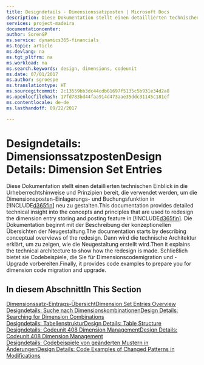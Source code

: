 ```yaml
---
title: Designdetails - Dimensionssatzposten | Microsoft Docs
description: Diese Dokumentation stellt einen detaillierten technischen Einblick in die Urheberrechtshinweise und Prinzipien bereit, die verwendet werden, um die Dimensionsposten-Einlagerungs- und Buchungsfunktion in  neu zu gestalten.
services: project-madeira
documentationcenter: 
author: SorenGP
ms.service: dynamics365-financials
ms.topic: article
ms.devlang: na
ms.tgt_pltfrm: na
ms.workload: na
ms.search.keywords: design, dimensions, codeunit
ms.date: 07/01/2017
ms.author: sgroespe
ms.translationtype: HT
ms.sourcegitcommit: 2c13559bb3dc44cdb61697f5135c5b931e34d2a8
ms.openlocfilehash: 17fd783bd44faa914d473aae35ddc31145c181ef
ms.contentlocale: de-de
ms.lasthandoff: 09/22/2017

---
```

# <a name="design-details-dimension-set-entries"></a><span data-ttu-id="3e340-103">Designdetails: Dimensionssatzposten</span><span class="sxs-lookup"><span data-stu-id="3e340-103">Design Details: Dimension Set Entries</span></span>
<span data-ttu-id="3e340-104">Diese Dokumentation stellt einen detaillierten technischen Einblick in die Urheberrechtshinweise und Prinzipien bereit, die verwendet werden, um die Dimensionsposten-Einlagerungs- und Buchungsfunktion in [!INCLUDE[d365fin](includes/d365fin_md.md)] neu zu gestalten.</span><span class="sxs-lookup"><span data-stu-id="3e340-104">This documentation provides detailed technical insight into the concepts and principles that are used to redesign the dimension entry storing and posting feature in [!INCLUDE[d365fin](includes/d365fin_md.md)].</span></span> <span data-ttu-id="3e340-105">Die Dokumentation beginnt mit der Beschreibung der konzeptionellen Übersichten der Neugestaltung.</span><span class="sxs-lookup"><span data-stu-id="3e340-105">The documentation starts by describing conceptual overviews of the redesign.</span></span> <span data-ttu-id="3e340-106">Dann wird die technische Architektur erklärt, um zu zeigen, wie die Neugestaltung erstellt wird.</span><span class="sxs-lookup"><span data-stu-id="3e340-106">Then it explains the technical architecture to show how the redesign is made.</span></span> <span data-ttu-id="3e340-107">Schließlich bietet sie Codebeispiele, die Sie für Dimensionscodemigration und -Upgrade vorbereiten.</span><span class="sxs-lookup"><span data-stu-id="3e340-107">Finally, it provides code examples to prepare you for dimension code migration and upgrade.</span></span>  

## <a name="in-this-section"></a><span data-ttu-id="3e340-108">In diesem Abschnitt</span><span class="sxs-lookup"><span data-stu-id="3e340-108">In This Section</span></span>  
[<span data-ttu-id="3e340-109">Dimensionssatz-Eintrags-Übersicht</span><span class="sxs-lookup"><span data-stu-id="3e340-109">Dimension Set Entries Overview</span></span>](design-details-dimension-set-entries-overview.md)  
[<span data-ttu-id="3e340-110">Designdetails: Suche nach Dimensionskombinationen</span><span class="sxs-lookup"><span data-stu-id="3e340-110">Design Details: Searching for Dimension Combinations</span></span>](design-details-searching-for-dimension-combinations.md)  
[<span data-ttu-id="3e340-111">Designdetails: Tabellenstruktur</span><span class="sxs-lookup"><span data-stu-id="3e340-111">Design Details: Table Structure</span></span>](design-details-table-structure.md)  
[<span data-ttu-id="3e340-112">Designdetails: Codeunit 408 Dimension Management</span><span class="sxs-lookup"><span data-stu-id="3e340-112">Design Details: Codeunit 408 Dimension Management</span></span>](design-details-codeunit-408-dimension-management.md)  
[<span data-ttu-id="3e340-113">Designdetails: Codebeispiele von geänderten Mustern in Änderungen</span><span class="sxs-lookup"><span data-stu-id="3e340-113">Design Details: Code Examples of Changed Patterns in Modifications</span></span>](design-details-code-examples-of-changed-patterns-in-modifications.md)

